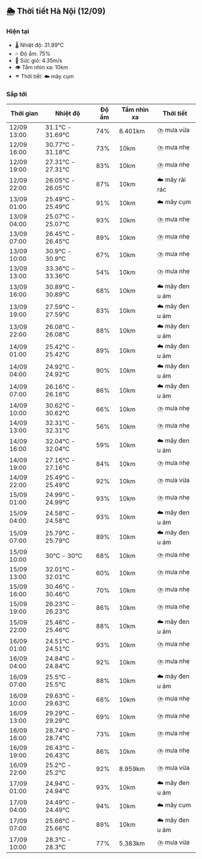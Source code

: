 ## 🌦️ Thời tiết Hà Nội (12/09)

### Hiện tại

- 🌡️ Nhiệt độ: 31.99℃
- 💦 Độ ẩm: 75%
- 💨 Sức gió: 4.35m/s
- 👁️ Tầm nhìn xa: 10km
- ☂️ Thời tiết: ☁️ mây cụm

### Sắp tới

| Thời gian | Nhiệt độ | Độ ẩm | Tầm nhìn xa | Thời tiết |
| --- | --- | --- | --- | --- |
| 12/09 13:00 | 31.1℃ - 31.69℃ | 74% | 8.401km | ⛈️ mưa vừa |
| 12/09 16:00 | 30.77℃ - 31.18℃ | 73% | 10km | ⛈️ mưa nhẹ |
| 12/09 19:00 | 27.31℃ - 27.31℃ | 83% | 10km | ⛈️ mưa nhẹ |
| 12/09 22:00 | 26.05℃ - 26.05℃ | 87% | 10km | ☁️ mây rải rác |
| 13/09 01:00 | 25.49℃ - 25.49℃ | 91% | 10km | ☁️ mây cụm |
| 13/09 04:00 | 25.07℃ - 25.07℃ | 93% | 10km | ⛈️ mưa nhẹ |
| 13/09 07:00 | 26.45℃ - 26.45℃ | 89% | 10km | ⛈️ mưa nhẹ |
| 13/09 10:00 | 30.9℃ - 30.9℃ | 67% | 10km | ⛈️ mưa nhẹ |
| 13/09 13:00 | 33.36℃ - 33.36℃ | 54% | 10km | ⛈️ mưa nhẹ |
| 13/09 16:00 | 30.89℃ - 30.89℃ | 68% | 10km | ☁️ mây đen u ám |
| 13/09 19:00 | 27.59℃ - 27.59℃ | 83% | 10km | ☁️ mây đen u ám |
| 13/09 22:00 | 26.08℃ - 26.08℃ | 88% | 10km | ☁️ mây đen u ám |
| 14/09 01:00 | 25.42℃ - 25.42℃ | 89% | 10km | ☁️ mây đen u ám |
| 14/09 04:00 | 24.92℃ - 24.92℃ | 90% | 10km | ☁️ mây đen u ám |
| 14/09 07:00 | 26.16℃ - 26.16℃ | 86% | 10km | ☁️ mây đen u ám |
| 14/09 10:00 | 30.62℃ - 30.62℃ | 66% | 10km | ⛈️ mưa nhẹ |
| 14/09 13:00 | 32.31℃ - 32.31℃ | 56% | 10km | ⛈️ mưa nhẹ |
| 14/09 16:00 | 32.04℃ - 32.04℃ | 59% | 10km | ☁️ mây đen u ám |
| 14/09 19:00 | 27.16℃ - 27.16℃ | 84% | 10km | ⛈️ mưa nhẹ |
| 14/09 22:00 | 25.49℃ - 25.49℃ | 92% | 10km | ⛈️ mưa vừa |
| 15/09 01:00 | 24.99℃ - 24.99℃ | 93% | 10km | ⛈️ mưa nhẹ |
| 15/09 04:00 | 24.58℃ - 24.58℃ | 93% | 10km | ☁️ mây đen u ám |
| 15/09 07:00 | 25.79℃ - 25.79℃ | 89% | 10km | ☁️ mây đen u ám |
| 15/09 10:00 | 30℃ - 30℃ | 68% | 10km | ⛈️ mưa nhẹ |
| 15/09 13:00 | 32.01℃ - 32.01℃ | 60% | 10km | ⛈️ mưa nhẹ |
| 15/09 16:00 | 30.46℃ - 30.46℃ | 70% | 10km | ⛈️ mưa nhẹ |
| 15/09 19:00 | 26.23℃ - 26.23℃ | 86% | 10km | ⛈️ mưa nhẹ |
| 15/09 22:00 | 25.46℃ - 25.46℃ | 88% | 10km | ☁️ mây đen u ám |
| 16/09 01:00 | 24.51℃ - 24.51℃ | 93% | 10km | ⛈️ mưa nhẹ |
| 16/09 04:00 | 24.84℃ - 24.84℃ | 92% | 10km | ⛈️ mưa nhẹ |
| 16/09 07:00 | 25.5℃ - 25.5℃ | 88% | 10km | ☁️ mây đen u ám |
| 16/09 10:00 | 29.63℃ - 29.63℃ | 68% | 10km | ⛈️ mưa nhẹ |
| 16/09 13:00 | 29.29℃ - 29.29℃ | 69% | 10km | ⛈️ mưa nhẹ |
| 16/09 16:00 | 28.74℃ - 28.74℃ | 73% | 10km | ⛈️ mưa nhẹ |
| 16/09 19:00 | 26.43℃ - 26.43℃ | 86% | 10km | ⛈️ mưa nhẹ |
| 16/09 22:00 | 25.2℃ - 25.2℃ | 92% | 8.959km | ⛈️ mưa vừa |
| 17/09 01:00 | 24.94℃ - 24.94℃ | 93% | 10km | ☁️ mây đen u ám |
| 17/09 04:00 | 24.49℃ - 24.49℃ | 94% | 10km | ☁️ mây cụm |
| 17/09 07:00 | 25.66℃ - 25.66℃ | 89% | 10km | ☁️ mây đen u ám |
| 17/09 10:00 | 28.3℃ - 28.3℃ | 77% | 5.383km | ⛈️ mưa vừa |
